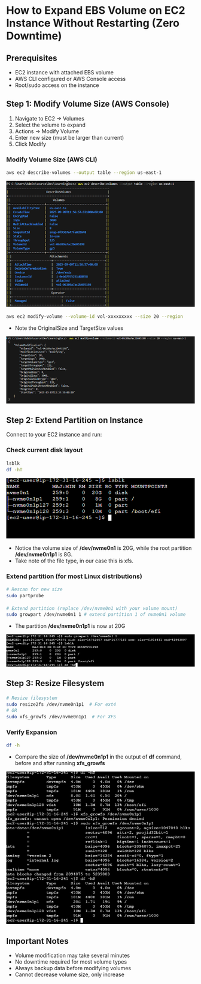 # How to Expand EBS Volume on EC2 Instance Without Restarting (Zero Downtime)

## Prerequisites
- EC2 instance with attached EBS volume
- AWS CLI configured or AWS Console access
- Root/sudo access on the instance

## Step 1: Modify Volume Size (AWS Console)
1. Navigate to EC2 → Volumes
2. Select the volume to expand
3. Actions → Modify Volume
4. Enter new size (must be larger than current)
5. Click Modify

### Modify Volume Size (AWS CLI)
```bash
aws ec2 describe-volumes --output table --region us-east-1
```
![describe ec2 volume output](./screenshots/expand-ebs-volume/ec2-describe-volumes.png)

```bash
aws ec2 modify-volume --volume-id vol-xxxxxxxxx --size 20 --region 
```
- Note the OriginalSize and TargetSize values

![modify volume output](./screenshots/expand-ebs-volume/modify-volume.png)

## Step 2: Extend Partition on Instance
Connect to your EC2 instance and run:

### Check current disk layout
```bash
lsblk
df -hT
```
![lsblk output before growing partition](./screenshots/expand-ebs-volume/before-growpart.png)

- Notice the volume size of __/dev/nvme0n1__ is 20G, while the root partition __/dev/nvme0n1p1__ is 8G.
- Take note of the file type, in our case this is xfs.

### Extend partition (for most Linux distributions)
```bash
# Rescan for new size
sudo partprobe

# Extend partition (replace /dev/nvme0n1 with your volume mount)
sudo growpart /dev/nvme0n1 1 # extend partition 1 of nvme0n1 volume
```
- The partition __/dev/nvme0n1p1__ is now at 20G

![lsblk output after growpart](./screenshots/expand-ebs-volume/after-growpart.png)

## Step 3: Resize Filesystem

```bash
# Resize filesystem
sudo resize2fs /dev/nvme0n1p1  # For ext4
# OR
sudo xfs_growfs /dev/nvme0n1p1  # For XFS
```
### Verify Expansion
```bash
df -h
```
- Compare the size of __/dev/nvme0n1p1__ in the output of __df__ command, before and after running **xfs_growfs**

![Before vs after resizing](./screenshots/expand-ebs-volume/before-vs-after.png)


## Important Notes
- Volume modification may take several minutes
- No downtime required for most volume types
- Always backup data before modifying volumes
- Cannot decrease volume size, only increase